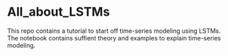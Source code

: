 # All_about_LSTMs
This repo contains a tutorial to start off time-series modeling using LSTMs. The notebook contains suffient theory and examples to explain time-series modeling.
